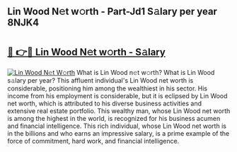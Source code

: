 ## Lin Wood N𝚎t w𝚘rth - Part-Jd1 S𝚊lary per year 8NJK4

# <h2><a href="http://gc2tr6l.nevu.top/?p=Lin+Wood">🔗 👉🔴 Lin Wood N𝚎t w𝚘rth - S𝚊lary</a></h2>

[![Lin Wood N𝚎t W𝚘rth](https://i.imgur.com/Oavwk0R.jpeg)](http://gc2tr6l.nevu.top/?p=Lin+Wood)
What is Lin Wood n𝚎t w𝚘rth? What is Lin Wood s𝚊lary per year?
This affluent individual's Lin Wood net worth is considerable, positioning him among the wealthiest in his sector. His income from his employment is considerable, but it is eclipsed by Lin Wood net worth, which is attributed to his diverse business activities and extensive real estate portfolio. This wealthy man, whose Lin Wood net worth is among the highest in the world, is recognized for his business acumen and financial intelligence. This rich individual, whose Lin Wood net worth is in the billions and who earns an impressive salary, is a prime example of the force of commitment, hard work, and financial intelligence.
